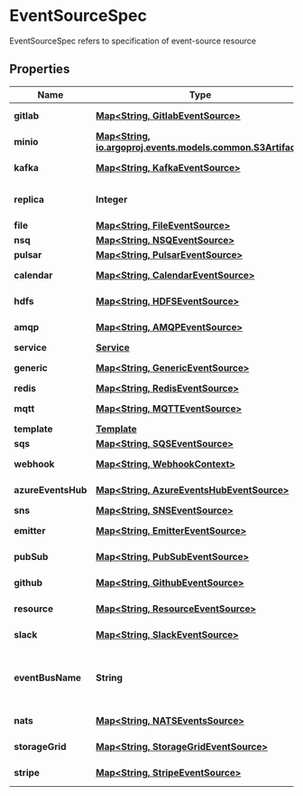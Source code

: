 

# EventSourceSpec

EventSourceSpec refers to specification of event-source resource
## Properties

Name | Type | Description | Notes
------------ | ------------- | ------------- | -------------
**gitlab** | [**Map&lt;String, GitlabEventSource&gt;**](GitlabEventSource.md) | Gitlab event sources |  [optional]
**minio** | [**Map&lt;String, io.argoproj.events.models.common.S3Artifact&gt;**](io.argoproj.events.models.common.S3Artifact.md) | Minio event sources |  [optional]
**kafka** | [**Map&lt;String, KafkaEventSource&gt;**](KafkaEventSource.md) | Kafka event sources |  [optional]
**replica** | **Integer** | Replica is the event source deployment replicas |  [optional]
**file** | [**Map&lt;String, FileEventSource&gt;**](FileEventSource.md) | File event sources |  [optional]
**nsq** | [**Map&lt;String, NSQEventSource&gt;**](NSQEventSource.md) | NSQ event source |  [optional]
**pulsar** | [**Map&lt;String, PulsarEventSource&gt;**](PulsarEventSource.md) | Pulsar event source |  [optional]
**calendar** | [**Map&lt;String, CalendarEventSource&gt;**](CalendarEventSource.md) | Calendar event sources |  [optional]
**hdfs** | [**Map&lt;String, HDFSEventSource&gt;**](HDFSEventSource.md) | HDFS event sources |  [optional]
**amqp** | [**Map&lt;String, AMQPEventSource&gt;**](AMQPEventSource.md) | AMQP event sources |  [optional]
**service** | [**Service**](Service.md) |  |  [optional]
**generic** | [**Map&lt;String, GenericEventSource&gt;**](GenericEventSource.md) | Generic event source |  [optional]
**redis** | [**Map&lt;String, RedisEventSource&gt;**](RedisEventSource.md) | Redis event source |  [optional]
**mqtt** | [**Map&lt;String, MQTTEventSource&gt;**](MQTTEventSource.md) | MQTT event sources |  [optional]
**template** | [**Template**](Template.md) |  |  [optional]
**sqs** | [**Map&lt;String, SQSEventSource&gt;**](SQSEventSource.md) | SQS event sources |  [optional]
**webhook** | [**Map&lt;String, WebhookContext&gt;**](WebhookContext.md) | Webhook event sources |  [optional]
**azureEventsHub** | [**Map&lt;String, AzureEventsHubEventSource&gt;**](AzureEventsHubEventSource.md) | AzureEventsHub event sources |  [optional]
**sns** | [**Map&lt;String, SNSEventSource&gt;**](SNSEventSource.md) | SNS event sources |  [optional]
**emitter** | [**Map&lt;String, EmitterEventSource&gt;**](EmitterEventSource.md) | Emitter event source |  [optional]
**pubSub** | [**Map&lt;String, PubSubEventSource&gt;**](PubSubEventSource.md) | PubSub event sources |  [optional]
**github** | [**Map&lt;String, GithubEventSource&gt;**](GithubEventSource.md) | Github event sources |  [optional]
**resource** | [**Map&lt;String, ResourceEventSource&gt;**](ResourceEventSource.md) | Resource event sources |  [optional]
**slack** | [**Map&lt;String, SlackEventSource&gt;**](SlackEventSource.md) | Slack event sources |  [optional]
**eventBusName** | **String** | EventBusName references to a EventBus name. By default the value is \&quot;default\&quot; |  [optional]
**nats** | [**Map&lt;String, NATSEventsSource&gt;**](NATSEventsSource.md) | NATS event sources |  [optional]
**storageGrid** | [**Map&lt;String, StorageGridEventSource&gt;**](StorageGridEventSource.md) | StorageGrid event sources |  [optional]
**stripe** | [**Map&lt;String, StripeEventSource&gt;**](StripeEventSource.md) | Stripe event sources |  [optional]



